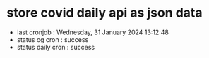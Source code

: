 # store covid daily api as json data

- last cronjob : Wednesday, 31 January 2024 13:12:48
- status og cron : success
- status daily cron : success
      
      